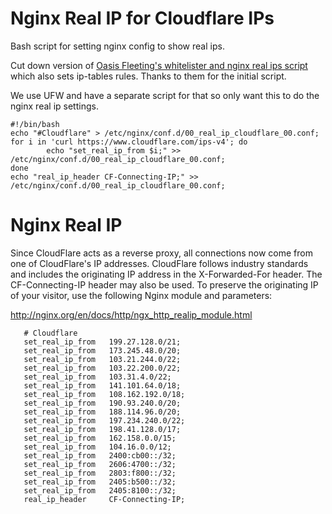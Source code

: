 # Nginx Real IP for Cloudflare IPs
Bash script for setting nginx config to show real ips.

Cut down version of [Oasis Fleeting's whitelister and nginx real ips script](https://github.com/oasisfleeting/cloudflare-whitelister-nginx-real-ip) which also sets ip-tables rules. Thanks to them for the initial script.

We use UFW and have a separate script for that so only want this to do the
nginx real ip settings.

```
#!/bin/bash
echo "#Cloudflare" > /etc/nginx/conf.d/00_real_ip_cloudflare_00.conf;
for i in 'curl https://www.cloudflare.com/ips-v4'; do
        echo "set_real_ip_from $i;" >> /etc/nginx/conf.d/00_real_ip_cloudflare_00.conf;
done
echo "real_ip_header CF-Connecting-IP;" >> /etc/nginx/conf.d/00_real_ip_cloudflare_00.conf;
```

# Nginx Real IP
 Since CloudFlare acts as a reverse proxy, all connections now come from one of CloudFlare's IP addresses. CloudFlare follows industry standards and includes the originating IP address in the X-Forwarded-For header. The CF-Connecting-IP header may also be used. To preserve the originating IP of your visitor, use the following Nginx module and parameters:

http://nginx.org/en/docs/http/ngx_http_realip_module.html
```
   # Cloudflare
   set_real_ip_from   199.27.128.0/21;
   set_real_ip_from   173.245.48.0/20;
   set_real_ip_from   103.21.244.0/22;
   set_real_ip_from   103.22.200.0/22;
   set_real_ip_from   103.31.4.0/22;
   set_real_ip_from   141.101.64.0/18;
   set_real_ip_from   108.162.192.0/18;
   set_real_ip_from   190.93.240.0/20;
   set_real_ip_from   188.114.96.0/20;   
   set_real_ip_from   197.234.240.0/22;
   set_real_ip_from   198.41.128.0/17;
   set_real_ip_from   162.158.0.0/15;
   set_real_ip_from   104.16.0.0/12;
   set_real_ip_from   2400:cb00::/32;
   set_real_ip_from   2606:4700::/32;
   set_real_ip_from   2803:f800::/32;
   set_real_ip_from   2405:b500::/32;
   set_real_ip_from   2405:8100::/32;
   real_ip_header     CF-Connecting-IP;
```
